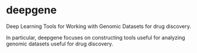 # deepgene
Deep Learning Tools for Working with Genomic Datasets for drug discovery.

In particular, deepgene focuses on constructing tools useful for analyzing genomic datasets useful for drug discovery.
